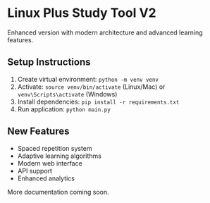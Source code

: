 # Linux Plus Study Tool V2

Enhanced version with modern architecture and advanced learning features.

## Setup Instructions

1. Create virtual environment: `python -m venv venv`
2. Activate: `source venv/bin/activate` (Linux/Mac) or `venv\Scripts\activate` (Windows)
3. Install dependencies: `pip install -r requirements.txt`
4. Run application: `python main.py`

## New Features

- Spaced repetition system
- Adaptive learning algorithms
- Modern web interface
- API support
- Enhanced analytics

More documentation coming soon.
